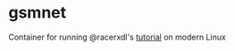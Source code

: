 # gsmnet
Container for running @racerxdl's [tutorial](https://lucasteske.dev/2019/12/creating-your-own-gsm-network-with-limesdr) on modern Linux
